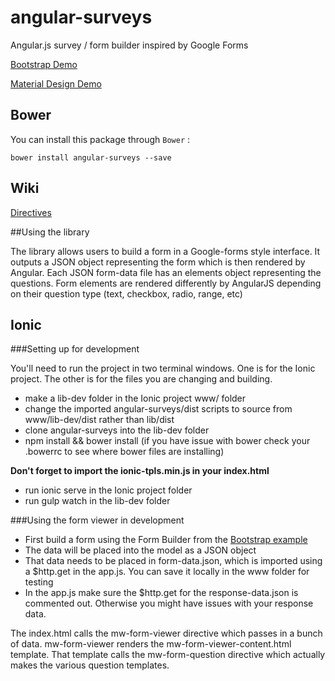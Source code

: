 # angular-surveys
Angular.js survey / form builder inspired by Google Forms

[Bootstrap Demo](http://mwasiluk.github.io/angular-surveys)

[Material Design Demo](http://mwasiluk.github.io/angular-surveys/material)

## Bower

You can install this package through `Bower` :

    bower install angular-surveys --save

## Wiki
[Directives](https://github.com/mwasiluk/angular-surveys/wiki/Directives)

##Using the library

The library allows users to build a form in a Google-forms style interface. It outputs a JSON object representing the form which is then rendered by Angular.
Each JSON form-data file has an elements object representing the questions. Form elements are rendered differently by AngularJS depending on their question type (text, checkbox, radio, range, etc)

## Ionic
###Setting up for development

You'll need to run the project in two terminal windows. One is for the Ionic project. The other is for the files you are changing and building.

* make a lib-dev folder in the Ionic project www/ folder
* change the imported angular-surveys/dist scripts to source from www/lib-dev/dist rather than lib/dist
* clone angular-surveys into the lib-dev folder
* npm install && bower install (if you have issue with bower check your .bowerrc to see where bower files are installing)

**Don't forget to import the ionic-tpls.min.js in your index.html**

* run ionic serve in the Ionic project folder
* run gulp watch in the lib-dev folder

###Using the form viewer in development

* First build a form using the Form Builder from the [Bootstrap example](http://wasiluk.io/angular-surveys/)
* The data will be placed into the model as a JSON object
* That data needs to be placed in form-data.json, which is imported using a $http.get in the app.js. You can save it locally in the www folder for testing
* In the app.js make sure the $http.get for the response-data.json is commented out. Otherwise you might have issues with your response data.

The index.html calls the mw-form-viewer directive which passes in a bunch of data.
mw-form-viewer renders the mw-form-viewer-content.html template.
That template calls the mw-form-question directive which actually makes the various question templates.
